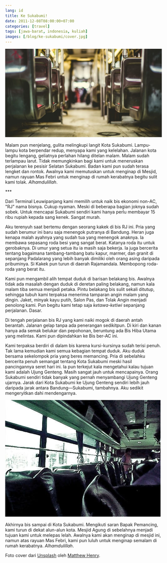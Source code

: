 ```yaml
---
lang: id
title: Ke Sukabumi!
date: 2011-12-08T08:00:00+07:00
categories: [travel]
tags: [jawa-barat, indonesia, kuliah]
images: [/blog/ke-sukabumi/cover.jpg]
---
```

![Ke Sukabumi!](cover.jpg)

Malam pun menjelang, gulita melingkupi langit Kota Sukabumi. Lampu-lampu kota berpendar redup, menyapa kami yang kelelahan. Jalanan kota begitu lengang, geliatnya perlahan hilang ditelan malam. Malam sudah terlampau larut. Tidak memungkinkan bagi kami untuk meneruskan perjalanan ke pesisir Selatan Sukabumi. Badan kami pun sudah terasa lengket dan rontok. Awalnya kami memutuskan untuk menginap di Mesjid, namun rayuan Mas Febri untuk menginap di rumah kerabatnya begitu sulit kami tolak. *Alhamdulillah*.

\*\*\*

Dari Terminal Leuwipanjang kami memilih untuk naik bis ekonomi non-AC, "RJ" nama bisnya. Cukup nyaman. Meski di beberapa bagian joknya sudah sobek. Untuk mencapai Sukabumi sendiri kami hanya perlu membayar 15 ribu rupiah kepada sang kenek. Sangat murah.

Aku terenyuh saat bertemu dengan seorang kakek di bis RJ ini. Pria yang sudah berumur ini baru saja menengok putranya di Bandung. Heran juga kenapa malah ayahnya yang sudah tua yang menengok anaknya. Ia membawa sepasang roda besi yang sangat berat. Katanya roda itu untuk gerobaknya. Di umur yang setua itu ia masih saja bekerja. Ia juga bercerita tentang bagaimana tambang-tambang batu kapur, marmer, dan granit di sepanjang Padalarang yang lebih banyak dimiliki oleh orang asing daripada pribuminya. Si Kakek pun turun di daerah Rajamandala. Membopong roda-roda yang berat itu.

Kami pun mengambil alih tempat duduk di barisan belakang bis. Awalnya tidak ada masalah dengan duduk di deretan paling belakang, namun kala malam tiba semua menjadi petaka. Pintu belakang bis sulit sekali ditutup, sehingga tubuh kami terpaksa menerima tamparan angin malam yang dingin. Jaket, minyak kayu putih, Salon Pas, dan Tolak Angin menjadi penolong kami. Pun begitu kami tetap saja *ketawa-ketiwi* sepanjang perjalanan. Dasar.

Di tengah perjalanan bis RJ yang kami naiki mogok di daerah antah berantah. Jalanan gelap tanpa ada penerangan sedikitpun. Di kiri dan kanan hanya ada semak belukar dan pepohonan, beruntung ada Bis Hiba Utama yang melintas. Kami pun dipindahkan ke Bis ber-AC ini.

Kami terpaksa berdiri di dalam bis karena kursi-kursinya sudah terisi penuh. Tak lama kemudian kami semua kebagian tempat duduk. Aku duduk bersama sekelompok pria yang beres memancing. Pria di sebelahku bercerita penuh semangat tentang Kota Sukabumi meski hasil pancingannya seret hari ini. Ia pun terkejut kala mengetahui kalau tujuan kami adalah Ujung Genteng. Masih sangat jauh untuk mencapainya. Orang Sukabumi sendiri tidak banyak yang pernah menyambangi Ujung Genteng ujarnya. Jarak dari Kota Sukabumi ke Ujung Genteng sendiri lebih jauh daripada jarak antara Bandung—Sukabumi, tambahnya. Aku sedikit mengeryitkan dahi mendengarnya.

![Di dalam bis RJ.](01-di-dalam-bis-rj.jpg)

Akhirnya bis sampai di Kota Sukabumi. Mengikuti saran Bapak Pemancing, kami turun di dekat alun-alun kota. Mesjid Agung di sebelahnya menjadi tujuan kami untuk melepas lelah. Awalnya kami akan menginap di mesjid ini, namun atas rayuan Mas Febri, kami pun luluh untuk menginap semalam di rumah kerabatnya. *Alhamdulillah*.

Foto cover dari [Unsplash](https://unsplash.com/photos/IisDI6liZEM) oleh [Matthew Henry](https://unsplash.com/@matthewhenry).
